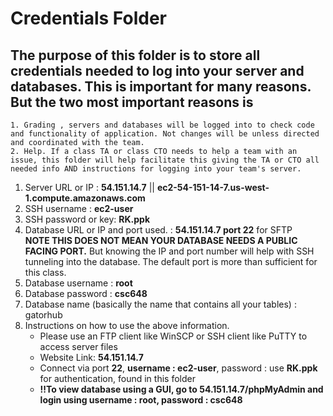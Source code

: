 # Credentials Folder

## The purpose of this folder is to store all credentials needed to log into your server and databases. This is important for many reasons. But the two most important reasons is
    1. Grading , servers and databases will be logged into to check code and functionality of application. Not changes will be unless directed and coordinated with the team.
    2. Help. If a class TA or class CTO needs to help a team with an issue, this folder will help facilitate this giving the TA or CTO all needed info AND instructions for logging into your team's server. 


1. Server URL or IP : <b>54.151.14.7</b> || <b>ec2-54-151-14-7.us-west-1.compute.amazonaws.com</b>
2. SSH username : <b>ec2-user</b>
3. SSH password or key: <b>RK.ppk</b>
4. Database URL or IP and port used. : <b>54.151.14.7 port 22</b> for SFTP
    <br><strong> NOTE THIS DOES NOT MEAN YOUR DATABASE NEEDS A PUBLIC FACING PORT.</strong> But knowing the IP and port number will help with SSH tunneling into the database. The default port is more than sufficient for this class.
5. Database username : <b>root</b>
6. Database password : <b>csc648</b>
7. Database name (basically the name that contains all your tables) : gatorhub
8. Instructions on how to use the above information.
     - Please use an FTP client like WinSCP or SSH client like PuTTY to access server files
     - Website Link: <b>54.151.14.7</b>
     - Connect via port <b>22</b>, <b>username : ec2-user</b>, password : use <b>RK.ppk</b> for authentication, found in this folder
     - <b>!!To view database using a GUI, go to 54.151.14.7/phpMyAdmin and login using username : root, password : csc648</b>
